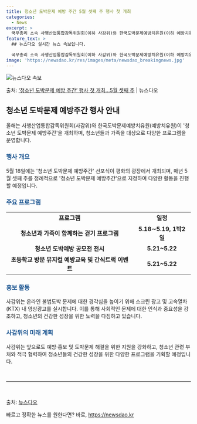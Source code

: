 ```yaml
---
title: 청소년 도박문제 예방 주간 5월 셋째 주 행사 첫 개최
categories:
  - News
excerpt: >
  국무총리 소속 사행산업통합감독위원회(이하 사감위)와 한국도박문제예방치유원(이하 예방치유원)은 올해 처음으로 …
feature_text: >
  ## 뉴스다오 실시간 뉴스 속보입니다.

  국무총리 소속 사행산업통합감독위원회(이하 사감위)와 한국도박문제예방치유원(이하 예방치유원)은 올해 처음으로 …
image: 'https://newsdao.kr/res/images/meta/newsdao_breakingnews.jpg'
---
```


![뉴스다오 속보](https://newsdao.kr/res/images/meta/newsdao_breakingnews.jpg)

<p>출처: <a href="https://newsdao.kr/3682" rel="dofollow">‘청소년 도박문제 예방 주간’ 행사 첫 개최…5월 셋째 주</a> | 뉴스다오</p>

<h2 data-ke-size="size26">청소년 도박문제 예방주간 행사 안내</h2>
<p data-ke-size="size16">올해는 사행산업통합감독위원회(사감위)와 한국도박문제예방치유원(예방치유원)이 '청소년 도박문제 예방주간'을 개최하며, 청소년들과 가족을 대상으로 다양한 프로그램을 운영합니다.</p>

<h3><b><span style="color: #1a5490;">행사 개요</span></b></h3>
<p data-ke-size="size16">5월 18일에는 '청소년 도박문제 예방주간' 선포식이 평화의 광장에서 개최되며, 매년 5월 셋째 주를 정례적으로 '청소년 도박문제 예방주간'으로 지정하여 다양한 활동을 진행할 예정입니다.</p>

<h3><b><span style="color: #1a5490;">주요 프로그램</span></b></h3>
<table>
    <tr>
        <td style="text-align: center; height: 17px;"><b>프로그램</b></td>
        <td style="text-align: center; height: 17px;"><b>일정</b></td>
    </tr>
    <tr>
        <td style="text-align: center; height: 17px;"><b>청소년과 가족이 함께하는 걷기 프로그램</b></td>
        <td style="text-align: center; height: 17px;"><b>5.18∼5.19, 1박2일</b></td>
    </tr>
    <tr>
        <td style="text-align: center; height: 17px;"><b>청소년 도박예방 공모전 전시</b></td>
        <td style="text-align: center; height: 17px;"><b>5.21~5.22</b></td>
    </tr>
    <tr>
        <td style="text-align: center; height: 17px;"><b>초등학교 방문 뮤지컬 예방교육 및 간식트럭 이벤트</b></td>
        <td style="text-align: center; height: 17px;"><b>5.21~5.22</b></td>
    </tr>
</table>

<h3><b><span style="color: #1a5490;">홍보 활동</span></b></h3>
<p data-ke-size="size16">사감위는 온라인 불법도박 문제에 대한 경각심을 높이기 위해 스크린 광고 및 고속열차(KTX) 내 영상광고를 실시합니다. 이를 통해 사회적인 문제에 대한 인식과 중요성을 강조하고, 청소년의 건강한 성장을 위한 노력을 다짐하고 있습니다.</p>

<h3><b><span style="color: #1a5490;">사감위의 미래 계획</span></b></h3>
<p data-ke-size="size16">사감위는 앞으로도 예방·홍보 및 도박문제 해결을 위한 지원을 강화하고, 청소년 관련 부처와 적극 협력하여 청소년들의 건강한 성장을 위한 다양한 프로그램을 기획할 예정입니다.</p>

<p data-ke-size="size16">&nbsp;</p>

<hr>
<p data-ke-size="size16">&nbsp;</p>

출처: <a href="https://newsdao.kr/3682">뉴스다오</a> 

빠르고 정확한 뉴스를 원한다면? 바로, <a href="https://newsdao.kr" rel="dofollow">https://newsdao.kr</a>


